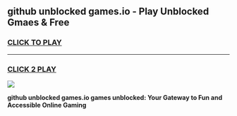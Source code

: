 
## github unblocked games.io - Play Unblocked Gmaes & Free
<h3>
<a href="https://news.freeplayer.one?title=github_unblocked_games.io&ref=16F">CLICK TO PLAY</a></h3>
<hr>

<h3>
<a href="https://news.freeplayer.one?title=github_unblocked_games.io&ref=16F">CLICK 2 PLAY</a>
  
</h3>

<a href="https://news.freeplayer.one?title=github_unblocked_games.io&ref=16F/"><img src="https://clearcache.store/games.png"></a>


**github unblocked games.io games unblocked: Your Gateway to Fun and Accessible Online Gaming**
